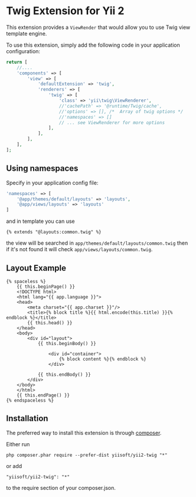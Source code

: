 Twig Extension for Yii 2
========================

This extension provides a `ViewRender` that would allow you to use Twig view template engine.

To use this extension, simply add the following code in your application configuration:

```php
return [
	//....
	'components' => [
		'view' => [
			'defaultExtension' => 'twig',
			'renderers' => [
				'twig' => [
					'class' => 'yii\twig\ViewRenderer',
					//'cachePath' => '@runtime/Twig/cache',
					//'options' => [], /*  Array of twig options */
					//'namespaces' => []
					// ... see ViewRenderer for more options
				],
			],
		],
	],
];
```


Using namespaces
----------------

Specify in your application config file:

```php
'namespaces' => [
	'@app/themes/default/layouts' => 'layouts',
	'@app/views/layouts' => 'layouts'
]
```

and in template you can use

```
{% extends "@layouts:common.twig" %}
```

the view will be searched in `app/themes/default/layouts/common.twig` then if it's not found it will check `app/views/layouts/common.twig`.

Layout Example
--------------

```
{% spaceless %}
	{{ this.beginPage() }}
	<!DOCTYPE html>
	<html lang="{{ app.language }}">
	<head>
		<meta charset="{{ app.charset }}"/>
		<title>{% block title %}{{ html.encode(this.title) }}{% endblock %}</title>
		{{ this.head() }}
	</head>
	<body>
		<div id="layout">
			{{ this.beginBody() }}

				<div id="container">
					{% block content %}{% endblock %}
				</div>

			{{ this.endBody() }}
		</div>
	</body>
	</html>
	{{ this.endPage() }}
{% endspaceless %}
```

Installation
------------

The preferred way to install this extension is through [composer](http://getcomposer.org/download/).

Either run

```
php composer.phar require --prefer-dist yiisoft/yii2-twig "*"
```

or add

```
"yiisoft/yii2-twig": "*"
```

to the require section of your composer.json.
